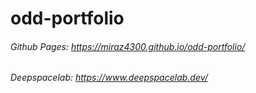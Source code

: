 # odd-portfolio

###### Github Pages: https://miraz4300.github.io/odd-portfolio/
###### Deepspacelab: https://www.deepspacelab.dev/
